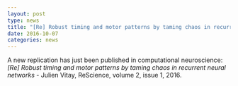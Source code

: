 ```yaml
---
layout: post
type: news
title: "[Re] Robust timing and motor patterns by taming chaos in recurrent neural networks"
date: 2016-10-07
categories: news
---
```


A new replication has just been published in computational neuroscience: *[Re] Robust timing and motor patterns by taming chaos in recurrent neural networks* - Julien Vitay, ReScience, volume 2, issue 1, 2016.

